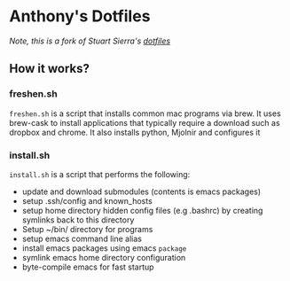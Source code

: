 # Anthony's Dotfiles

_Note, this is a fork of Stuart Sierra's [dotfiles](https://github.com/stuartsierra/dotfiles)_

## How it works?

### freshen.sh

`freshen.sh` is a script that installs common mac programs via brew.
It uses brew-cask to install applications that typically require a
download such as dropbox and chrome. It also installs python, Mjolnir
and configures it

### install.sh

`install.sh` is a script that performs the following:
- update and download submodules (contents is emacs packages)
- setup .ssh/config and known_hosts
- setup home directory hidden config files (e.g .bashrc) by creating
  symlinks back to this directory
- Setup ~/bin/ directory for programs
- setup emacs command line alias
- install emacs packages using emacs `package`
- symlink emacs home directory configuration
- byte-compile emacs for fast startup
